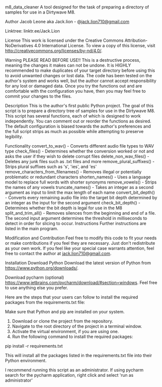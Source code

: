 m8_data_cleaner
A tool designed for the task of preparing a directory of samples for use in a Dirtywave M8.

Author
Jacob Leone aka Jack.lion - @jack.lion710@gmail.com

Linktree: linktr.ee/Jack.Lion

License
This work is licensed under the Creative Commons Attribution-NoDerivatives 4.0 International License. To view a copy of this license, visit http://creativecommons.org/licenses/by-nd/4.0/.

Warning
PLEASE READ BEFORE USE!! This is a destructive process, meaning the changes it makes can not be undone. It is HIGHLY recommended to make duplicates of your target directory before using this to avoid unwanted changes or lost data. The code has been tested on the author's system and works well, but the author cannot accept responsibility for any lost or damaged data. Once you try the functions out and are comfortable with the configuration you have, then you may feel free to commit your changes to the files.

Description
This is the author's first public Python project. The goal of this script is to prepare a directory tree of samples for use in the Dirtywave M8. This script has several functions, each of which is designed to work independently. You can comment out or reorder the functions as desired. The default configuration is biased towards the author's preferences and the full script strips as much as possible while attempting to preserve legibility.

Functionality
convert_to_wav() - Converts different audio file types to WAV type
check_files() - Determines whether the conversion worked or not and asks the user if they wish to delete corrupt files
delete_non_wav_files() - Deletes any junk files such as .txt files and more
remove_plural_suffixes() - Strips plural suffixes such as 's', 'ies', and 'es'
remove_characters_from_filenames() - Removes illegal or potentially problematic or redundant characters
shorten_names() - Uses a language model to replace full words with shorter synonyms
remove_vowels() - Strips the names of any vowels
truncate_names() - Takes an integer as a second argument as input to limit the max length of each name
convert_bit_depth() - Converts every remaining audio file into the target bit depth determined by an integer as the input for the second argument
check_bit_depth() - Determines whether the bit depth is legal for use in the M8
split_and_trim_all() - Removes silences from the beginning and end of a file. The second input argument determines the threshold in milliseconds to detect in order for slicing to occur.
Instructions
Further instructions are listed in the main program.

Modification and Contribution
Feel free to modify this code to fit your needs or make contributions if you feel they are necessary. Just don't redistribute as your own work. If you feel like your special case warrants attention, feel free to contact the author at jack.lion710@gmail.com.

Installation
Download Python
Download the latest version of Python from https://www.python.org/downloads/.

Download pycharm (optional) https://www.jetbrains.com/pycharm/download/#section=windows.
Feel free to use anything else you prefer.

Here are the steps that your users can follow to install the required packages from the requirements.txt file:

Make sure that Python and pip are installed on your system.
1) Download or clone the project from the repository.
2) Navigate to the root directory of the project in a terminal window.
3) Activate the virtual environment, if you are using one.
4) Run the following command to install the required packages:

pip install -r requirements.txt

This will install all the packages listed in the requirements.txt file into their Python environment.

I recommend running this script as an administrator. If using pycharm search for the pycharm application, right click and select 'run as administrator'
